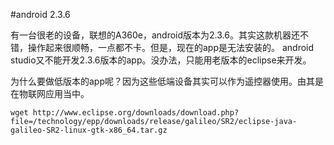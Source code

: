 #android 2.3.6

有一台很老的设备，联想的A360e，android版本为2.3.6。其实这款机器还不错，操作起来很顺畅，一点都不卡。但是，现在的app是无法安装的。
android studio又不能开发2.3.6版本的app。没办法，只能用老版本的eclipse来开发。

为什么要做低版本的app呢？因为这些低端设备其实可以作为遥控器使用。由其是在物联网应用当中。

```
wget http://www.eclipse.org/downloads/download.php?file=/technology/epp/downloads/release/galileo/SR2/eclipse-java-galileo-SR2-linux-gtk-x86_64.tar.gz
```
